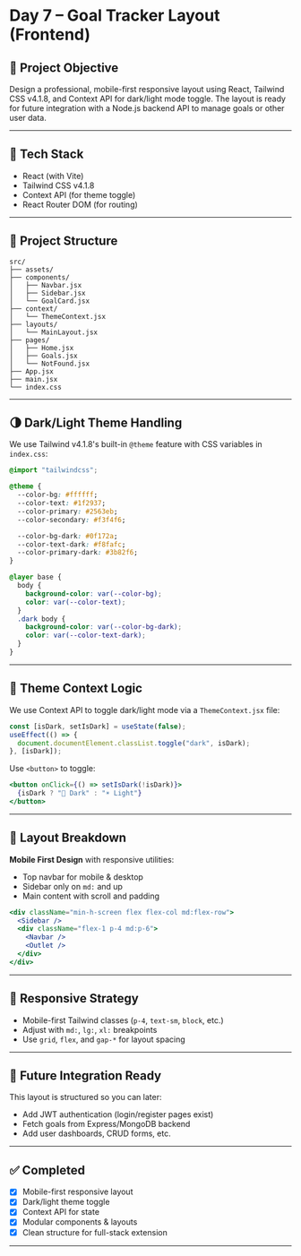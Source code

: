 # Day 7 – Goal Tracker Layout (Frontend)

## 📌 Project Objective

Design a professional, mobile-first responsive layout using React, Tailwind CSS v4.1.8, and Context API for dark/light mode toggle. The layout is ready for future integration with a Node.js backend API to manage goals or other user data.

---

## 🚀 Tech Stack

* React (with Vite)
* Tailwind CSS v4.1.8
* Context API (for theme toggle)
* React Router DOM (for routing)

---

## 📁 Project Structure

```
src/
├── assets/
├── components/
│   ├── Navbar.jsx
│   ├── Sidebar.jsx
│   └── GoalCard.jsx
├── context/
│   └── ThemeContext.jsx
├── layouts/
│   └── MainLayout.jsx
├── pages/
│   ├── Home.jsx
│   ├── Goals.jsx
│   └── NotFound.jsx
├── App.jsx
├── main.jsx
└── index.css
```

---

## 🌗 Dark/Light Theme Handling

We use Tailwind v4.1.8's built-in `@theme` feature with CSS variables in `index.css`:

```css
@import "tailwindcss";

@theme {
  --color-bg: #ffffff;
  --color-text: #1f2937;
  --color-primary: #2563eb;
  --color-secondary: #f3f4f6;

  --color-bg-dark: #0f172a;
  --color-text-dark: #f8fafc;
  --color-primary-dark: #3b82f6;
}

@layer base {
  body {
    background-color: var(--color-bg);
    color: var(--color-text);
  }
  .dark body {
    background-color: var(--color-bg-dark);
    color: var(--color-text-dark);
  }
}
```

---

## 🧠 Theme Context Logic

We use Context API to toggle dark/light mode via a `ThemeContext.jsx` file:

```jsx
const [isDark, setIsDark] = useState(false);
useEffect(() => {
  document.documentElement.classList.toggle("dark", isDark);
}, [isDark]);
```

Use `<button>` to toggle:

```jsx
<button onClick={() => setIsDark(!isDark)}>
  {isDark ? "🌙 Dark" : "☀️ Light"}
</button>
```

---

## 🧱 Layout Breakdown

**Mobile First Design** with responsive utilities:

* Top navbar for mobile & desktop
* Sidebar only on `md:` and up
* Main content with scroll and padding

```jsx
<div className="min-h-screen flex flex-col md:flex-row">
  <Sidebar />
  <div className="flex-1 p-4 md:p-6">
    <Navbar />
    <Outlet />
  </div>
</div>
```

---

## 📲 Responsive Strategy

* Mobile-first Tailwind classes (`p-4`, `text-sm`, `block`, etc.)
* Adjust with `md:`, `lg:`, `xl:` breakpoints
* Use `grid`, `flex`, and `gap-*` for layout spacing

---

## 🔌 Future Integration Ready

This layout is structured so you can later:

* Add JWT authentication (login/register pages exist)
* Fetch goals from Express/MongoDB backend
* Add user dashboards, CRUD forms, etc.

---

## ✅ Completed

* [x] Mobile-first responsive layout
* [x] Dark/light theme toggle
* [x] Context API for state
* [x] Modular components & layouts
* [x] Clean structure for full-stack extension

---
